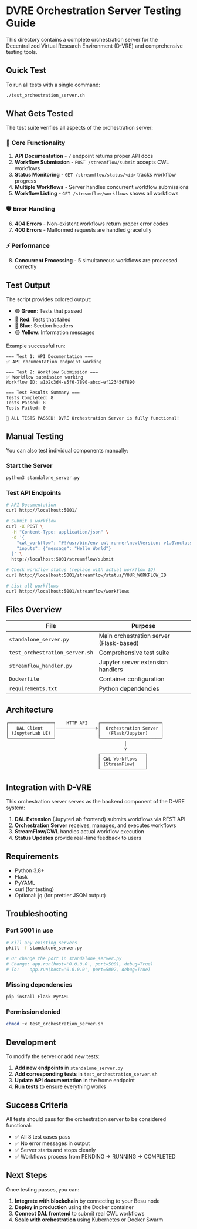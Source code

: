 # DVRE Orchestration Server Testing Guide

This directory contains a complete orchestration server for the Decentralized Virtual Research Environment (D-VRE) and comprehensive testing tools.

## Quick Test

To run all tests with a single command:

```bash
./test_orchestration_server.sh
```

## What Gets Tested

The test suite verifies all aspects of the orchestration server:

### 🔧 **Core Functionality**
1. **API Documentation** - `/` endpoint returns proper API docs
2. **Workflow Submission** - `POST /streamflow/submit` accepts CWL workflows
3. **Status Monitoring** - `GET /streamflow/status/<id>` tracks workflow progress
4. **Multiple Workflows** - Server handles concurrent workflow submissions
5. **Workflow Listing** - `GET /streamflow/workflows` shows all workflows

### 🛡️ **Error Handling**
6. **404 Errors** - Non-existent workflows return proper error codes
7. **400 Errors** - Malformed requests are handled gracefully

### ⚡ **Performance**
8. **Concurrent Processing** - 5 simultaneous workflows are processed correctly

## Test Output

The script provides colored output:
- 🟢 **Green**: Tests that passed
- 🔴 **Red**: Tests that failed  
- 🔵 **Blue**: Section headers
- 🟡 **Yellow**: Information messages

Example successful run:
```
=== Test 1: API Documentation ===
✅ API documentation endpoint working

=== Test 2: Workflow Submission ===
✅ Workflow submission working
Workflow ID: a1b2c3d4-e5f6-7890-abcd-ef1234567890

=== Test Results Summary ===
Tests Completed: 8
Tests Passed: 8
Tests Failed: 0

🎉 ALL TESTS PASSED! DVRE Orchestration Server is fully functional!
```

## Manual Testing

You can also test individual components manually:

### Start the Server
```bash
python3 standalone_server.py
```

### Test API Endpoints
```bash
# API Documentation
curl http://localhost:5001/

# Submit a workflow
curl -X POST \
  -H "Content-Type: application/json" \
  -d '{
    "cwl_workflow": "#!/usr/bin/env cwl-runner\ncwlVersion: v1.0\nclass: CommandLineTool\nbaseCommand: echo",
    "inputs": {"message": "Hello World"}
  }' \
  http://localhost:5001/streamflow/submit

# Check workflow status (replace with actual workflow ID)
curl http://localhost:5001/streamflow/status/YOUR_WORKFLOW_ID

# List all workflows
curl http://localhost:5001/streamflow/workflows
```

## Files Overview

| File | Purpose |
|------|---------|
| `standalone_server.py` | Main orchestration server (Flask-based) |
| `test_orchestration_server.sh` | Comprehensive test suite |
| `streamflow_handler.py` | Jupyter server extension handlers |
| `Dockerfile` | Container configuration |
| `requirements.txt` | Python dependencies |

## Architecture

```
┌─────────────────┐    HTTP API    ┌───────────────────────┐
│   DAL Client    │───────────────>│  Orchestration Server │
│ (JupyterLab UI) │                │   (Flask/Jupyter)     │
└─────────────────┘                └───────────────────────┘
                                             │
                                             v
                                   ┌─────────────────┐
                                   │ CWL Workflows   │
                                   │ (StreamFlow)    │  
                                   └─────────────────┘
```

## Integration with D-VRE

This orchestration server serves as the backend component of the D-VRE system:

1. **DAL Extension** (JupyterLab frontend) submits workflows via REST API
2. **Orchestration Server** receives, manages, and executes workflows
3. **StreamFlow/CWL** handles actual workflow execution
4. **Status Updates** provide real-time feedback to users

## Requirements

- Python 3.8+
- Flask
- PyYAML
- curl (for testing)
- Optional: jq (for prettier JSON output)

## Troubleshooting

### Port 5001 in use
```bash
# Kill any existing servers
pkill -f standalone_server.py

# Or change the port in standalone_server.py
# Change: app.run(host='0.0.0.0', port=5001, debug=True)
# To:    app.run(host='0.0.0.0', port=5002, debug=True)
```

### Missing dependencies
```bash
pip install Flask PyYAML
```

### Permission denied
```bash
chmod +x test_orchestration_server.sh
```

## Development

To modify the server or add new tests:

1. **Add new endpoints** in `standalone_server.py`
2. **Add corresponding tests** in `test_orchestration_server.sh`
3. **Update API documentation** in the home endpoint
4. **Run tests** to ensure everything works

## Success Criteria

All tests should pass for the orchestration server to be considered functional:
- ✅ All 8 test cases pass
- ✅ No error messages in output
- ✅ Server starts and stops cleanly
- ✅ Workflows process from PENDING → RUNNING → COMPLETED

## Next Steps

Once testing passes, you can:
1. **Integrate with blockchain** by connecting to your Besu node
2. **Deploy in production** using the Docker container
3. **Connect DAL frontend** to submit real CWL workflows
4. **Scale with orchestration** using Kubernetes or Docker Swarm 